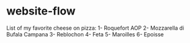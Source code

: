 # website-flow
List of my favorite cheese on pizza:
1- Roquefort AOP
2- Mozzarella di Bufala Campana
3- Reblochon
4- Feta
5- Maroilles
6- Epoisse
